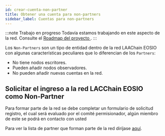 ```yaml
---
id: crear-cuenta-non-partner
title: Obtener una cuenta para non-partners
sidebar_label: Cuentas para non-partners
---
```


:::note Trabajo en progreso
Todavía estamos trabajando en este aspecto de la red. Consulte el [Roadmap del proyecto ](../testnet/roadmap).
:::

Los `Non-Partners` son un tipo de entidad dentro de la red LAAChain EOSIO con algunas características peculiares que lo diferencian de los `Partners`:

- No tiene nodos escritores.
- Pueden añadir nodos observadores.
- No pueden añadir nuevas cuentas en la red.

## Solicitar el ingreso a la red LACChain EOSIO como Non-Partner

Para formar parte de la red se debe completar un formulario de solicitud registro, el cual será evaluado por el comité permisionador, algún miembro de este se podrá en contacto con usted

Para ver la lista de partner que forman parte de la red diríjase [aquí](./partners).